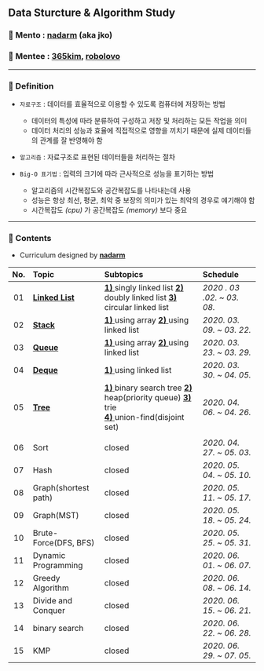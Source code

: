## Data Sturcture & Algorithm Study

### :runner: Mento  : [**nadarm**](https://github.com/nadarm/42-algorithm) (aka jko)
### :runner: Mentee : [**365kim**](https://github.com/365kim/study_with_jko), [**robolovo**](https://github.com/robolovo)
---

### :memo: Definition
- `자료구조` : 데이터를 효율적으로 이용할 수 있도록 컴퓨터에 저장하는 방법
    - 데이터의 특성에 따라 분류하여 구성하고 저장 및 처리하는 모든 작업을 의미
    - 데이터 처리의 성능과 효율에 직접적으로 영향을 끼치기 때문에 실제 데이터들의 관계를 잘 반영해야 함
- `알고리즘` : 자료구조로 표현된 데이터들을 처리하는 절차

- `Big-O 표기법` : 입력의 크기에 따라 근사적으로 성능을 표기하는 방법
    - 알고리즘의 시간복잡도와 공간복잡도를 나타내는데 사용
    - 성능은 항상 최선, 평균, 최악 중 보장의 의미가 있는 최악의 경우로 얘기해야 함
    - 시간복잡도 _(cpu)_ 가 공간복잡도 _(memory)_ 보다 중요
---


### :memo: Contents
- Curriculum designed by [**nadarm**](https://github.com/nadarm/42-algorithm)

| No. | Topic | Subtopics | Schedule | 
|:---:|:---|:---|:---|
| 01 | [__Linked List__](/01_linked_list) | [__1)__ ](/01_linked_list/1_singly_linked_list)singly linked list [__2)__ ](/01_linked_list/2_doubly_linked_list)doubly linked list [__3)__ ](/01_linked_list/3_circular_linked_list)circular linked list | *2020 . 03 .02. ~ 03. 08.*  | 
| 02 | [__Stack__](/02_stack) | [__1)__ ](/02_stack/1_stack_using_array)using array [__2)__ ](/02_stack/2_stack_using_linked_list)using linked list |	*2020. 03. 09. ~ 03. 22.* |
| 03 | [__Queue__](/03_queue) | [__1)__ ](/03_queue/1_queue_using_array)using array [__2)__ ](/03_queue/2_queue_using_linked_list)using linked list	| *2020. 03. 23. ~ 03. 29.*
| 04 | [__Deque__](/04_deque) | [__1)__ ](/04_deque/1_deque_using_linked_list)using linked list	| *2020. 03. 30. ~ 04. 05.*
| 05 | [__Tree__](/05_tree) | [__1)__ ](/05_tree/1_binary_search_tree)binary search tree [__2)__ ](/05_tree/2_heap)heap(priority queue) [__3)__ ](/05_tree/3_trie)trie <br> [__4)__ ](/05_tree/4_union_ind)union-find(disjoint set) |	*2020. 04. 06. ~ 04. 26.*
|||||
| 06 | Sort  | closed |	*2020. 04. 27. ~ 05. 03.* |
| 07 | Hash  | closed |*2020. 05. 04. ~ 05. 10.* |
| 08 | Graph(shortest path)	| closed |	*2020. 05. 11. ~ 05. 17.* |
| 09 | Graph(MST) | closed |	*2020. 05. 18. ~ 05. 24.* |
| 10 | Brute-Force(DFS, BFS) | closed |	*2020. 05. 25. ~ 05. 31.* |
| 11 | Dynamic Programming  | closed |	*2020. 06. 01. ~ 06. 07.* |
| 12 | Greedy Algorithm | closed |	*2020. 06. 08. ~ 06. 14.* |
| 13 | Divide and Conquer | closed |	*2020. 06. 15. ~ 06. 21.* |
| 14 | binary search  | closed |	*2020. 06. 22. ~ 06. 28.* |
| 15 | KMP  | closed |	*2020. 06. 29. ~ 07. 05.* |
